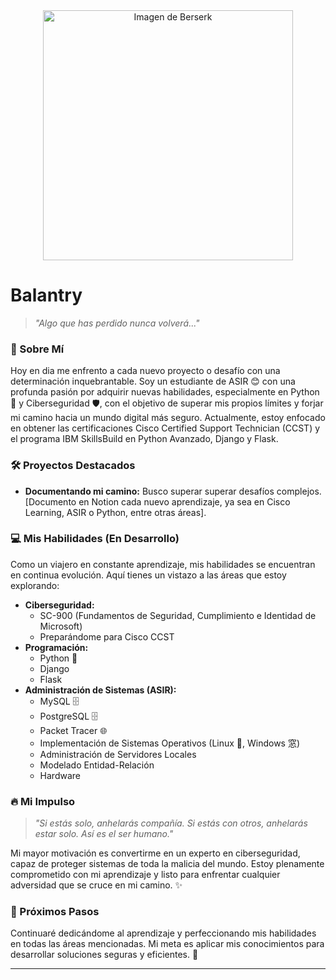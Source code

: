 <div align="center">
  <img src="[https://s0.smartresize.com/wallpaper/770/843/HD-wallpaper-anime-berserk-guts-berserk-griffith-berserk.jpg](https://github.com/BalantryFernando/BalantryFernando/blob/main/banner54.png?raw=true)" height="400" alt="Imagen de Berserk" />
</div>

# Balantry

> *"Algo que has perdido nunca volverá..."*

### 👤 Sobre Mí

Hoy en dia me enfrento a cada nuevo proyecto o desafío con una determinación inquebrantable. Soy un estudiante de ASIR 😊 con una profunda pasión por adquirir nuevas habilidades, especialmente en Python 🐍 y Ciberseguridad 🛡️, con el objetivo de superar mis propios límites y forjar mi camino hacia un mundo digital más seguro. Actualmente, estoy enfocado en obtener las certificaciones Cisco Certified Support Technician (CCST) y el programa IBM SkillsBuild en Python Avanzado, Django y Flask.

### 🛠️ Proyectos Destacados

* **Documentando mi camino:** Busco superar superar desafíos complejos. [Documento en Notion cada nuevo aprendizaje, ya sea en Cisco Learning, ASIR o Python, entre otras áreas].

### 💻 Mis Habilidades (En Desarrollo)

Como un viajero en constante aprendizaje, mis habilidades se encuentran en continua evolución. Aquí tienes un vistazo a las áreas que estoy explorando:

* **Ciberseguridad:**
    * SC-900 (Fundamentos de Seguridad, Cumplimiento e Identidad de Microsoft)
    * Preparándome para Cisco CCST
* **Programación:**
    * Python 🐍
    * Django
    * Flask
* **Administración de Sistemas (ASIR):**
    * MySQL 🗄️
    * PostgreSQL 🗄️
    * Packet Tracer 🌐
    * Implementación de Sistemas Operativos (Linux 🐧, Windows 窓)
    * Administración de Servidores Locales
    * Modelado Entidad-Relación
    * Hardware

### 🔥 Mi Impulso

>   *"Si estás solo, anhelarás compañía. Si estás con otros, anhelarás estar solo. Así es el ser humano."* 

Mi mayor motivación es convertirme en un experto en ciberseguridad, capaz de proteger sistemas de toda la malicia del mundo. Estoy plenamente comprometido con mi aprendizaje y listo para enfrentar cualquier adversidad que se cruce en mi camino. ✨

### 🚀 Próximos Pasos

Continuaré dedicándome al aprendizaje y perfeccionando mis habilidades en todas las áreas mencionadas. Mi meta es aplicar mis conocimientos para desarrollar soluciones seguras y eficientes. 🔭

---

